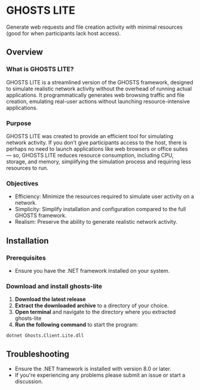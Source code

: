# GHOSTS LITE

Generate web requests and file creation activity with minimal resources (good for when participants lack host access).

## Overview

### What is GHOSTS LITE?
GHOSTS LITE is a streamlined version of the GHOSTS framework, designed to simulate realistic network activity without the overhead of running actual applications. It programmatically generates web browsing traffic and file creation, emulating real-user actions without launching resource-intensive applications.

### Purpose
GHOSTS LITE was created to provide an efficient tool for simulating network activity. If you don't give participants access to the host, there is perhaps no need to launch applications like web browsers or office suites — so, GHOSTS LITE reduces resource consumption, including CPU, storage, and memory, simplifying the simulation process and requiring less resources to run.

### Objectives
- Efficiency: Minimize the resources required to simulate user activity on a network.
- Simplicity: Simplify installation and configuration compared to the full GHOSTS framework.
- Realism: Preserve the ability to generate realistic network activity.

## Installation

### Prerequisites
- Ensure you have the .NET framework installed on your system.

### Download and install ghosts-lite

1. **Download the latest release**
2. **Extract the downloaded archive** to a directory of your choice.
3. **Open terminal** and navigate to the directory where you extracted ghosts-lite
4. **Run the following command** to start the program:
```bash
dotnet Ghosts.Client.Lite.dll
```

## Troubleshooting

- Ensure the .NET framework is installed with version 8.0 or later.
- If you're experiencing any problems please submit an issue or start a discussion.
